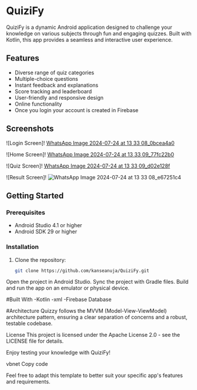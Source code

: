 # QuiziFy

QuiziFy is a dynamic Android application designed to challenge your knowledge on various subjects through fun and engaging quizzes. Built with Kotlin, this app provides a seamless and interactive user experience.

## Features

- Diverse range of quiz categories
- Multiple-choice questions
- Instant feedback and explanations
- Score tracking and leaderboard
- User-friendly and responsive design
- Online functionality
- Once you login your account is created in Firebase

## Screenshots
![Login Screen]!
[WhatsApp Image 2024-07-24 at 13 33 08_0bcea4a0](https://github.com/user-attachments/assets/a2a3b0a4-0f18-42ef-bb11-a6a722dee933)

![Home Screen]!
[WhatsApp Image 2024-07-24 at 13 33 09_77fc22b0](https://github.com/user-attachments/assets/7b70ec66-f264-4502-bf7d-be08705b521c)

![Quiz Screen]!
[WhatsApp Image 2024-07-24 at 13 33 09_d02e128f](https://github.com/user-attachments/assets/0f7466cd-f491-4995-9223-d859eb00f3ba)

![Result Screen]!
![WhatsApp Image 2024-07-24 at 13 33 08_e67251c4](https://github.com/user-attachments/assets/9ab567f0-1d81-4359-9f8c-44830ca0e30e)

## Getting Started
### Prerequisites

- Android Studio 4.1 or higher
- Android SDK 29 or higher

### Installation

1. Clone the repository:

   ```bash
   git clone https://github.com/kanseanuja/QuiziFy.git
Open the project in Android Studio.
Sync the project with Gradle files.
Build and run the app on an emulator or physical device.

#Built With
-Kotlin
-xml
-Firebase Database

#Architecture
Quizzy follows the MVVM (Model-View-ViewModel) architecture pattern, ensuring a clear separation of concerns and a robust, testable codebase.

License
This project is licensed under the Apache License 2.0 - see the LICENSE file for details.


Enjoy testing your knowledge with QuiziFy!

vbnet
Copy code

Feel free to adapt this template to better suit your specific app's features and requirements.
